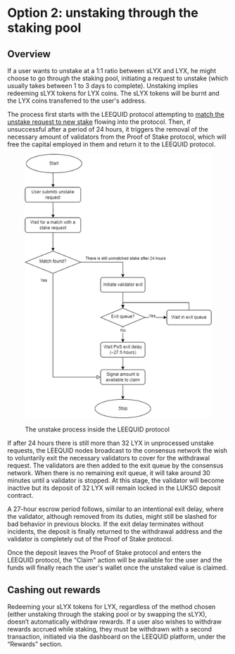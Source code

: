 # Option 2: unstaking through the staking pool

## Overview

If a user wants to unstake at a 1:1 ratio between sLYX and LYX, he might choose to go through the staking pool, initiating a request to unstake (which usually takes between 1 to 3 days to complete). Unstaking implies redeeming sLYX tokens for LYX coins. The sLYX tokens will be burnt and the LYX coins transferred to the user's address.&#x20;

The process first starts with the LEEQUID protocol attempting to [match the unstake request to new stake](matching-unstake-to-stake-requests.md) flowing into the protocol. Then, if unsuccessful after a period of 24 hours, it triggers the removal of the necessary amount of validators from the Proof of Stake protocol, which will free the capital employed in them and return it to the LEEQUID protocol.

<figure><img src="../../.gitbook/assets/unstake_flowchart.png" alt=""><figcaption><p>The unstake process inside the LEEQUID protocol</p></figcaption></figure>

If after 24 hours there is still more than 32 LYX in unprocessed unstake requests, the LEEQUID nodes broadcast to the consensus network the wish to voluntarily exit the necessary validators to cover for the withdrawal request. The validators are then added to the exit queue by the consensus network. When there is no remaining exit queue, it will take around 30 minutes until a validator is stopped. At this stage, the validator will become inactive but its deposit of 32 LYX will remain locked in the LUKSO deposit contract.&#x20;

A 27-hour escrow period follows, similar to an intentional exit delay, where the validator, although removed from its duties, might still be slashed for bad behavior in previous blocks. If the exit delay terminates without incidents, the deposit is finally returned to the withdrawal address and the validator is completely out of the Proof of Stake protocol.&#x20;

Once the deposit leaves the Proof of Stake protocol and enters the LEEQUID protocol, the "Claim" action will be available for the user and the funds will finally reach the user's wallet once the unstaked value is claimed.&#x20;

## Cashing out rewards

Redeeming your sLYX tokens for LYX, regardless of the method chosen (either unstaking through the staking pool or by swapping the sLYX), doesn’t automatically withdraw rewards. If a user also wishes to withdraw rewards accrued while staking, they must be withdrawn with a second transaction, initiated via the dashboard on the LEEQUID platform, under the “Rewards” section.

